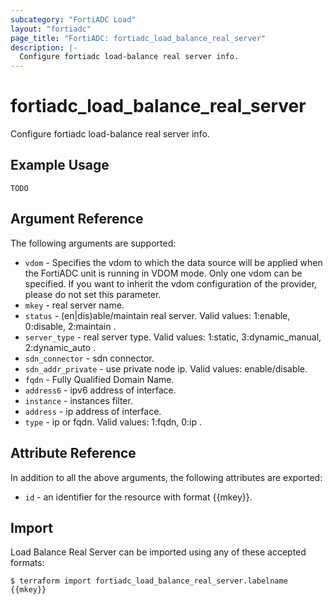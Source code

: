 ```yaml
---
subcategory: "FortiADC Load"
layout: "fortiadc"
page_title: "FortiADC: fortiadc_load_balance_real_server"
description: |-
  Configure fortiadc load-balance real server info.
---
```


# fortiadc_load_balance_real_server
Configure fortiadc load-balance real server info.

## Example Usage
```hcl
TODO
```

## Argument Reference

The following arguments are supported:

* `vdom` - Specifies the vdom to which the data source will be applied when the FortiADC unit is running in VDOM mode. Only one vdom can be specified. If you want to inherit the vdom configuration of the provider, please do not set this parameter.
* `mkey` - real server name.
* `status` - (en|dis)able/maintain real server. Valid values: 1:enable, 0:disable, 2:maintain .
* `server_type` - real server type. Valid values: 1:static, 3:dynamic_manual, 2:dynamic_auto .
* `sdn_connector` - sdn connector. 
* `sdn_addr_private` - use private node ip. Valid values: enable/disable.
* `fqdn` - Fully Qualified Domain Name. 
* `address6` - ipv6 address of interface. 
* `instance` - instances filter. 
* `address` - ip address of interface. 
* `type` - ip or fqdn. Valid values: 1:fqdn, 0:ip .

## Attribute Reference

In addition to all the above arguments, the following attributes are exported:
* `id` - an identifier for the resource with format {{mkey}}.

## Import
 Load Balance Real Server can be imported using any of these accepted formats:
```
$ terraform import fortiadc_load_balance_real_server.labelname {{mkey}}
```
